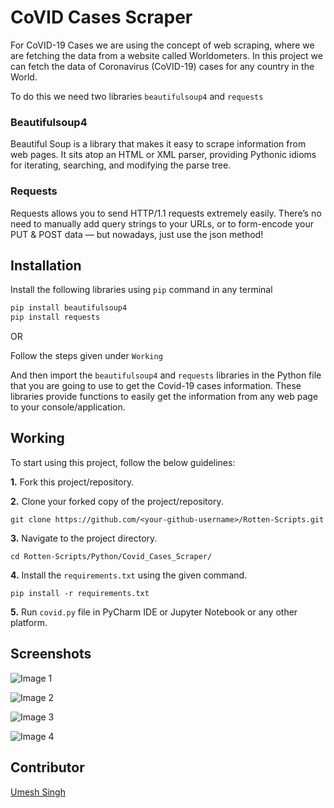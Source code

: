 # CoVID Cases Scraper

For CoVID-19 Cases we are using the concept of web scraping, where we are fetching the data from a website called Worldometers. In this project we can fetch the data of Coronavirus (CoVID-19) cases for any country in the World. 

To do this we need two libraries `beautifulsoup4` and `requests`

### Beautifulsoup4

Beautiful Soup is a library that makes it easy to scrape information from web pages. It sits atop an HTML or XML parser, providing Pythonic idioms for iterating, searching, and modifying the parse tree.

### Requests 

Requests allows you to send HTTP/1.1 requests extremely easily. There’s no need to manually add query strings to your URLs, or to form-encode your PUT & POST data — but nowadays, just use the json method!

## Installation

Install the following libraries using `pip` command in any terminal

```python
pip install beautifulsoup4
pip install requests
```

OR

Follow the steps given under `Working`

And then import the `beautifulsoup4` and `requests` libraries in the Python file that you are going to use to get the Covid-19 cases information. These libraries provide functions to easily get the information from any web page to your console/application.

## Working

To start using this project, follow the below guidelines: 

**1.**  Fork this project/repository.

**2.**  Clone your forked copy of the project/repository.

```
git clone https://github.com/<your-github-username>/Rotten-Scripts.git
```

**3.** Navigate to the project directory.

```
cd Rotten-Scripts/Python/Covid_Cases_Scraper/
```

**4.** Install the `requirements.txt` using the given command.

```
pip install -r requirements.txt
```

**5.** Run `covid.py` file in PyCharm IDE or Jupyter Notebook or any other platform.

## Screenshots

![Image 1](https://i.imgur.com/K0lHLiO.png)

![Image 2](https://i.imgur.com/oXv2kO1.png)

![Image 3](https://i.imgur.com/3g8DVHA.png)

![Image 4](https://i.imgur.com/N88WdQP.png)

## Contributor
<a href="https://github.com/Umesh-01">Umesh Singh</a>
